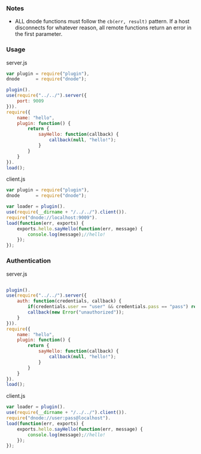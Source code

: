 ### Notes

- ALL dnode functions must follow the `cb(err, result)` pattern. If a host disconnects for whatever reason, all 
remote functions return an error in the first parameter.

### Usage


server.js

```javascript
var plugin = require("plugin"),
dnode      = require("dnode");

plugin().
use(require("../../").server({
	port: 9009
})).
require({
	name: "hello",
	plugin: function() {
		return {
			sayHello: function(callback) {
				callback(null, "hello!");
			}
		}
	}
}).
load();
```

client.js

```javascript
var plugin = require("plugin"),
dnode      = require("dnode");

var loader = plugin().
use(require(__dirname + "/../../").client()).
require("dnode://localhost:9009").
load(function(err, exports) {
	exports.hello.sayHello(function(err, message) {
		console.log(message);//hello!
	});
});
```


### Authentication

server.js

```javascript

plugin().
use(require("../../").server({
	auth: function(credentials, callback) {
		if(credentials.user == "user" && credentials.pass == "pass") return callback();
		callback(new Error("unauthorized"));
	}
})).
require({
	name: "hello",
	plugin: function() {
		return {
			sayHello: function(callback) {
				callback(null, "hello!");
			}
		}
	}
}).
load();
```

client.js

```javascript
var loader = plugin().
use(require(__dirname + "/../../").client()).
require("dnode://user:pass@localhost").
load(function(err, exports) {
	exports.hello.sayHello(function(err, message) {
		console.log(message);//hello!
	});
});
